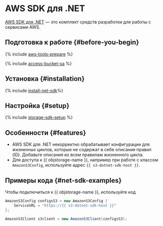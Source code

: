 # AWS SDK для .NET

[AWS SDK для .NET](https://aws.amazon.com/ru/sdk-for-net/) — это комплект средств разработки для работы с сервисами AWS.

## Подготовка к работе {#before-you-begin}

{% include [aws-tools-prepare](../../_includes/aws-tools/aws-tools-prepare.md) %}

{% include [access-bucket-sa](../../_includes/storage/access-bucket-sa.md) %}

## Установка {#installation}

{% include [install-net-sdk](../../_includes/aws-tools/install-net-sdk.md)%}

## Настройка {#setup}

{% include [storage-sdk-setup](../_includes_service/storage-sdk-setup-s3-url.md) %}

## Особенности {#features}

* AWS SDK для .NET некорректно обрабатывает конфигурации для жизненных циклов, которые не содержат в себе описания правил (ID). Добавьте описания ко всем правилам жизненного цикла.
* Для доступа к {{ objstorage-name }}, например при работе с классом `AmazonS3Config`, используйте адрес `{{ s3-dotnet-sdk-host }}`.

## Примеры кода {#net-sdk-examples}

Чтобы подключиться к {{ objstorage-name }}, используйте код

```csharp
AmazonS3Config configsS3 = new AmazonS3Config {
    ServiceURL = "https://{{ s3-dotnet-sdk-host }}"
};

AmazonS3Client s3client = new AmazonS3Client(configsS3);
```
